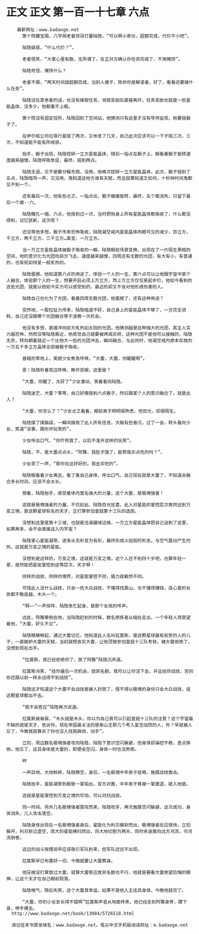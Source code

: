 # 正文 正文 第一百一十七章 六点
        最新网址：www.badaoge.net
          第十院藏宝阁，八字胡老者惊讶打量陆隐，“可以啊小家伙，超额完成，代价不小吧”。
      
          陆隐疑惑，“什么代价？”。
      
          老者怪笑，“大家心里有数，无所谓了，反正对方确认你任务完成了，不用掩饰”。
      
          陆隐奇怪，掩饰什么？
      
          老者不屑，“两天时间就超额完成，当别人傻子，除非你是解语者，好了，看看还要接什么任务”。
      
          陆隐没在意老者的话，也没有接取任务，领取奖励后直接离开，任务奖励也就是一些星能晶体，没多少，他都看不上眼。
      
          第十院没有固定住所，陆隐回到了空间站，他猜测只有这里才没有导师监视，他要摇骰子了。
      
          在伊尔拓公司垃圾行星摇了两次，又休息了几天，自己此次应该可以一下子摇三次，三次，不知道能不能有所收获。
      
          抬手，骰子出现，陆隐捏碎一立方星能晶体，随后一指点在骰子上，眼看着骰子旋转速度越来越慢，陆隐呼吸急促，最终，摇到两点。
      
          陆隐无语，又不是要分解东西，没用，他再次捏碎一立方星能晶体，此次，骰子摇到了五点，陆隐暗骂一声，又没用，鬼知道这地方谁有天赋，而且就算知道又如何，十秒钟时间鬼都见不到一个。
      
          还有最后一次，他有些忐忑，一指点出，骰子缓缓旋转，最终，五个面消失，只留下最后一个面--六。
      
          陆隐瞳孔一缩，六点，他摇到过一次，当时把他身上所有星能晶体都吸收了，什么都没得到，记忆犹新，这次呢？
      
          还没等他多想，骰子传来恐怖吸收，陆隐凝空戒内星能晶体肉眼可见的减少，百立方，千立方，两千立方，三千立方…直至，一万立方。
      
          当一万立方星能晶体被骰子吸收的一瞬，陆隐眼前场景变换，出现在了一片陌生黑暗的空间，他的意识化为光团向前方飞去，速度越来越慢，四周还有无数的光团，有大有小，有普通的，也有宛如恒星一般炙热的。
      
          陆隐震撼，他知道第六点的用途了，体验一个人的一生，第六点可以让他跟宇宙中某个人融合，体验那个人的一生，想要开启必须上万立方，而上万立方仅仅是起步价，他如今看到的这些光团，就是以他如今实力可以感受到的，最近的却又不会对他形成伤害的人。
      
          陆隐自己也化为了光团，看着四周无数光团，他震撼了，还有这种用途？
      
          突然地，一股拉扯力传来，陆隐暗道不好，自己身上的星能晶体不够了，一旦完全消耗，自己还没跟哪个光团融合等于浪费一次机会。
      
          他没有多想，直接冲向前方炙热如太阳的光团，他猜测越是这种强大的光团，其主人实力越恐怖，然而没等陆隐靠近，他感觉自己就要被烤成灰烬，这种光团不是他可以接触的，陆隐无奈，转向朝着就近一个比他大一些的光团冲去，瞬间融合，与此同时，他凝空戒内原本存放的一万五千多立方晶体全部被骰子吸收。
      
          昏暗的草地上，美貌少女焦急呼唤，“大雷，大雷，你醒醒啊”。
      
          恩！陆隐听着耳边呼唤，睁开双眼，这里是？
      
          “大雷，你醒了，太好了”少女激动，笑着看向陆隐。
      
          陆隐迷茫，大雷？等等，自己好像摇到六点骰子，然后跟某个人的意识融合了，就是此人？
      
          “大雷，你怎么了？”少女忐忑看着，眼前男子明明很熟悉，但目光，却很陌生。
      
          陆隐揉了揉脑袋，一瞬间接收了此人所有信息，大脑有些昏沉，过了一会，转头看向少女，笑道“没事，跟你开玩笑的”。
      
          少女呼出口气，“你吓死我了，以后不准开这样的玩笑”。
      
          陆隐，不，是大雷点点头，“阿雅，我肚子饿了，能帮我买点吃的吗？”。
      
          少女恩了一声，“那你在这好好的，我去买吃的”。
      
          陆隐眼看着少女离去，看了看自己身体，呼出口气，自己现在就是大雷了，不知道会融合多长时间，应该不会太长。
      
          想着，陆隐抬手，感受着体内莫名强大的力量，这个大雷，是极境强者！
      
          这就是极境强者的力量，不仅如此，陆隐目光狂喜，此人对星能的掌控层次竟然达到万变之境，是这颗星球有名的天才，正打算参加皇庭第十三队的选拔。
      
          没想到这里是第十三域，也就是沧澜疆域边缘，一万立方星能晶体把自己送到了这里，如果再多，会不会直接送入内宇宙？
      
          陆隐掌心星能凝聚，逐渐从无形变为有形，最终形成火焰般的形态，与空气震动产生灼热，这就是万变之境的星能。
      
          没想到是这样的，万变之境，这就是万变之境，这个人还不到四十岁吧，也算年轻一辈，居然能把星能掌控到这等层次，天才啊！
      
          同样的战技，同样的境界，对星能掌控不同，威力就截然不同。
      
          可惜此人没什么战技，只会一些大众战技，不懂得找靠山，也不懂得赚钱，连心爱的女孩都不敢逾越，木头一个。
      
          “啊~~”一声惊呼，陆隐急忙起身，是那个女孩的呼声。
      
          远处，阿雅晕倒在地，当陆隐赶到的时候，数名修炼者从暗处走出，一个年轻人得意望着他，“大雷，好久不见”。
      
          陆隐眼睛眯起，通过大雷记忆，他知道此人名叫拉莫斯，是这颗星球最有权势的人的儿子，一直嫉妒大雷的天赋，当初就想收买大雷，让他顶替参加皇庭十三队考核，被大雷拒绝了，没想到现在出手。
      
          “拉莫斯，我已经拒绝你了，放了阿雅”陆隐沉声道。
      
          拉莫斯冷笑，“给你最后一次机会，放弃名额，我可以让你活下去，并且给你战技，否则你还跟以前一样永远得不到战技”。
      
          陆隐这才知道这个大雷不会战技是被人封锁了，怪不得以极境的身份只会大众战技，连这颗星球都出不去。
      
          “我不会答应”陆隐再次说道。
      
          拉莫斯耸耸肩，“木头就是木头，你以为自己真可以引起皇庭十三队的注意？这个宇宙最不缺的就是天才，告诉你，现在帝国最关注的是紫山王那几个考入星空战院的人，你？早就被人忘了，今晚我就算杀了你也没人找我麻烦，动手”。
      
          立刻，周边数名极境强者攻向陆隐，陆隐下意识空闪躲避，但身体却操控不稳，差点摔倒，他忘了，这具身体是大雷的，即便会空闪，身体一时也没熟练。
      
          砰
      
          一声巨响，大地粉碎，陆隐腾空，身后，一名极境中年男子低喝，施展战技轰击。
      
          陆隐抬手，星能凝聚到极致一掌拍出，双方对轰，中年男子竟被一掌震退，砸入地底。
      
          这就是星能掌控到万变之境的可怕，可以对抗战技。
      
          同一时间，另外几名极境强者围攻而来，陆隐咬牙，再次施展空闪躲避，这次成功，身体消失，几人攻击落空。
      
          陆隐身体出现在一名极境强者身后，星能化为利刃橫斩而出，极境强者反应很快，立刻躲开，利刃斩过虚空，庞大的星能横扫而出，将大地切割为两半，同时余波轰向远方河流，令河流倒卷。
      
          这边的战斗按理说早应该吸引军队到来，但军队迟迟不出现。
      
          拉莫斯早已布置好一切，今晚就要让大雷葬身。
      
          他压根没打算放过大雷，就算大雷答应放弃名额也不行，他就是要看大雷绝望后悔的眼神，让这个天才在自己眼前陨落。
      
          陆隐喘气，随后失笑，这个大雷真幸运，如果不是他入主这具身体，今晚他就完了。
      
          “大雷，你的小女友长得不错啊”拉莫斯声音从地面传来，他已经走到阿雅身旁，蹲下身，伸手摸去。
      http://www.badaoge.net/book/13084/5726518.html
      
      请记住本书首发域名：www.badaoge.net。笔尖中文手机版阅读网址：m.badaoge.net